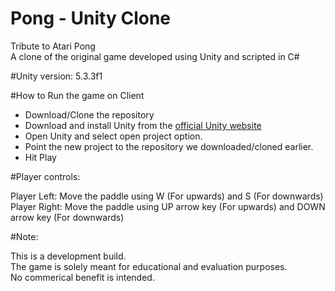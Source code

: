 # Pong - Unity Clone
<p>Tribute to Atari Pong
<br>A clone of the original game developed using Unity and scripted in C#</p>

#Unity version: 5.3.3f1
<p></p>

#How to Run the game on Client
<ul>
<li>Download/Clone the repository</li>
<li>Download and install Unity from the <a href = "https://unity3d.com/get-unity" target = "_blank">official Unity website</a></li>
<li>Open Unity and select open project option.</li>
<li>Point the new project to the repository we downloaded/cloned earlier.</li>
<li>Hit Play</li>
</ul>

#Player controls:
<p>Player Left:  Move the paddle using W (For upwards) and S (For downwards)
<br>Player Right: Move the paddle using UP arrow key (For upwards) and DOWN arrow key (For downwards)
</p>

#Note: 
<p>This is a development build. 
<br>The game is solely meant for educational and evaluation purposes.
<br>No commerical benefit is intended.</p>



